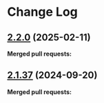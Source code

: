 # Change Log

## [2.2.0](https://github.com/networknt/openapi-market/tree/2.2.0) (2025-02-11)


**Merged pull requests:**




## [2.1.37](https://github.com/networknt/openapi-market/tree/2.1.37) (2024-09-20)


**Merged pull requests:**
